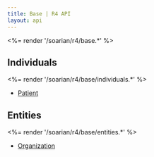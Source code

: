 ```yaml
---
title: Base | R4 API
layout: api
---
```


<%= render '/soarian/r4/base.*' %>

## Individuals
<%= render '/soarian/r4/base/individuals.*' %>

* [Patient](/soarian/r4/base/individuals/patient)

## Entities
<%= render '/soarian/r4/base/entities.*' %>

* [Organization](/soarian/r4/base/entities/organization)